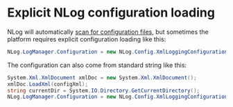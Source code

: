 # Explicit NLog configuration loading
NLog will automatically [scan for configuration files](Configuration-file#configuration-file-locations), but sometimes the platform requires explicit configuration loading like this:

```c#
NLog.LogManager.Configuration = new NLog.Config.XmlLoggingConfiguration("nlog.config");
```

The configuration can also come from standard string like this:

```c#
System.Xml.XmlDocument xmlDoc = new System.Xml.XmlDocument();
xmlDoc.LoadXml(configXml);
string currentDir = System.IO.Directory.GetCurrentDirectory();
NLog.LogManager.Configuration = new NLog.Config.XmlLoggingConfiguration(xmlDoc.DocumentElement, currentDir);
```